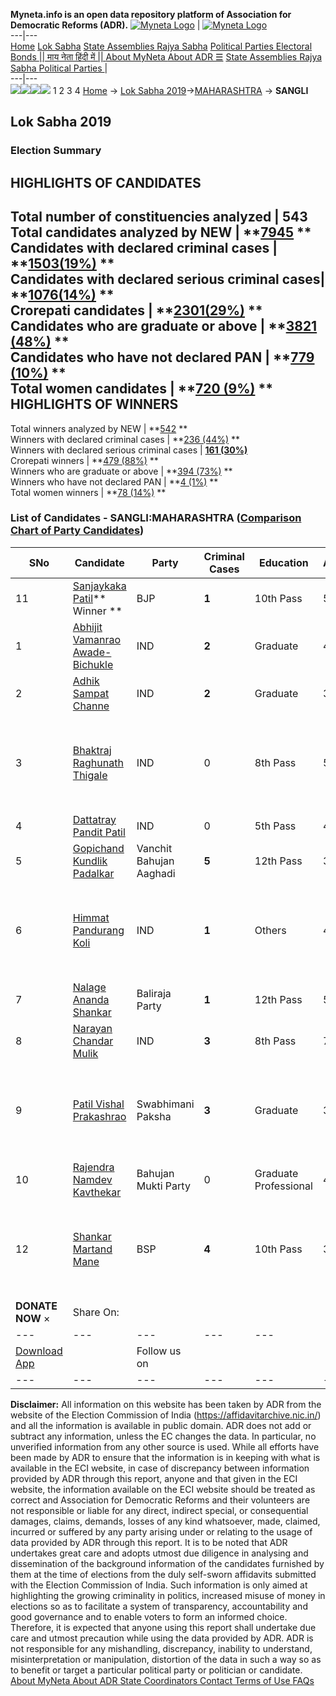 **Myneta.info is an open data repository platform of Association for Democratic Reforms (ADR).**
[![Myneta Logo](https://www.myneta.info/lib/img/myneta-logo.png)](https://www.myneta.info/) | [![Myneta Logo](https://www.myneta.info/lib/img/adr-logo.png)](https://adrindia.org)  
---|---  
[Home](https://www.myneta.info/) [Lok Sabha](https://www.myneta.info/#ls "Lok Sabha") [ State Assemblies ](https://www.myneta.info/#sa "State Assemblies") [Rajya Sabha](https://www.myneta.info/#rs "Rajya Sabha") [Political Parties ](https://www.myneta.info/party "Political Parties") [ Electoral Bonds ](https://www.myneta.info/electoral_bonds "Electoral Bonds") [ || माय नेता हिंदी में || ](https://translate.google.co.in/translate?prev=hp&hl=en&js=y&u=www.myneta.info&sl=en&tl=hi&history_state0=) [ About MyNeta ](https://adrindia.org/content/about-myneta) [ About ADR ](https://adrindia.org/about-adr/who-we-are) [☰](javascript:void\(0\))
[ State Assemblies ](https://www.myneta.info/#sa "State Assemblies") [ Rajya Sabha ](https://www.myneta.info/#rs "Rajya Sabha") [ Political Parties ](https://www.myneta.info/party "Political Parties")
|   
---|---  
![](https://www.myneta.info/lib/img/banner/banner-1.png)![](https://www.myneta.info/lib/img/banner/banner-2.png)![](https://www.myneta.info/lib/img/banner/banner-3.png)![](https://www.myneta.info/lib/img/banner/banner-4.png)
1  2  3  4 
[Home](https://www.myneta.info/) → [Lok Sabha 2019](https://www.myneta.info/LokSabha2019/)→[MAHARASHTRA](https://www.myneta.info/LokSabha2019/index.php?action=show_constituencies&state_id=46) → **SANGLI**
### 
## Lok Sabha 2019
###  Election Summary 
HIGHLIGHTS OF CANDIDATES  
---  
Total number of constituencies analyzed |  543   
Total candidates analyzed by NEW | **[7945](https://www.myneta.info/LokSabha2019/index.php?action=summary&subAction=candidates_analyzed&sort=candidate#summary) **  
Candidates with declared criminal cases | **[1503(19%)](https://www.myneta.info/LokSabha2019/index.php?action=summary&subAction=crime&sort=candidate#summary) **  
Candidates with declared serious criminal cases| **[1076(14%)](https://www.myneta.info/LokSabha2019/index.php?action=summary&subAction=serious_crime&sort=candidate#summary) **  
Crorepati candidates | **[2301(29%)](https://www.myneta.info/LokSabha2019/index.php?action=summary&subAction=crorepati&sort=candidate#summary) **  
Candidates who are graduate or above | **[3821 (48%)](https://www.myneta.info/LokSabha2019/index.php?action=summary&subAction=education&sort=candidate#summary) **  
Candidates who have not declared PAN | **[779 (10%)](https://www.myneta.info/LokSabha2019/index.php?action=summary&subAction=without_pan&sort=candidate#summary) **  
Total women candidates | **[720 (9%)](https://www.myneta.info/LokSabha2019/index.php?action=summary&subAction=women_candidate&sort=candidate#summary) **  
HIGHLIGHTS OF WINNERS  
---  
Total winners analyzed by NEW | **[542](https://www.myneta.info/LokSabha2019/index.php?action=summary&subAction=winner_analyzed&sort=candidate#summary) **  
Winners with declared criminal cases | **[236 (44%)](https://www.myneta.info/LokSabha2019/index.php?action=summary&subAction=winner_crime&sort=candidate#summary) **  
Winners with declared serious criminal cases | **[161 (30%)](https://www.myneta.info/LokSabha2019/index.php?action=summary&subAction=winner_serious_crime&sort=candidate#summary)**  
Crorepati winners | **[479 (88%)](https://www.myneta.info/LokSabha2019/index.php?action=summary&subAction=winner_crorepati&sort=candidate#summary) **  
Winners who are graduate or above | **[394 (73%)](https://www.myneta.info/LokSabha2019/index.php?action=summary&subAction=winner_education&sort=candidate#summary) **  
Winners who have not declared PAN | **[4 (1%)](https://www.myneta.info/LokSabha2019/index.php?action=summary&subAction=winner_without_pan&sort=candidate#summary) **  
Total women winners | **[78 (14%)](https://www.myneta.info/LokSabha2019/index.php?action=summary&subAction=winner_women&sort=candidate#summary) **  
### List of Candidates - SANGLI:MAHARASHTRA ([Comparison Chart of Party Candidates](https://www.myneta.info/LokSabha2019/comparisonchart.php?constituency_id=711))
SNo | Candidate| Party| Criminal Cases| Education| Age| Total Assets| Liabilities  
---|---|---|---|---|---|---|---  
11  | [Sanjaykaka Patil](https://www.myneta.info/LokSabha2019/candidate.php?candidate_id=7778)** Winner ** | BJP | **1** | 10th Pass| 54 | Rs 19,11,92,187 ~ 19 Crore+ | Rs 2,33,45,328 ~ 2 Crore+  
1  | [Abhijit Vamanrao Awade-Bichukle](https://www.myneta.info/LokSabha2019/candidate.php?candidate_id=10893) | IND | **2** | Graduate| 43 | Rs 4,41,102 ~ 4 Lacs+ | Rs 0 ~   
2  | [Adhik Sampat Channe](https://www.myneta.info/LokSabha2019/candidate.php?candidate_id=10894) | IND | **2** | Graduate| 39 | Rs 6,65,000 ~ 6 Lacs+ | Rs 0 ~   
3  | [Bhaktraj Raghunath Thigale](https://www.myneta.info/LokSabha2019/candidate.php?candidate_id=10897) | IND | 0 | 8th Pass| 54 | ![](https://myneta.info/image_v2.php?myneta_folder=LokSabha2019&candidate_id=10897&col=ta) | ![](https://myneta.info/image_v2.php?myneta_folder=LokSabha2019&candidate_id=10897&col=lia)  
4  | [Dattatray Pandit Patil](https://www.myneta.info/LokSabha2019/candidate.php?candidate_id=10895) | IND | 0 | 5th Pass| 47 | Rs 37,71,000 ~ 37 Lacs+ | Rs 10,000 ~ 10 Thou+  
5  | [Gopichand Kundlik Padalkar](https://www.myneta.info/LokSabha2019/candidate.php?candidate_id=8769) | Vanchit Bahujan Aaghadi | **5** | 12th Pass| 36 | Rs 1,03,72,000 ~ 1 Crore+ | Rs 42,000 ~ 42 Thou+  
6  | [Himmat Pandurang Koli](https://www.myneta.info/LokSabha2019/candidate.php?candidate_id=10898) | IND | **1** | Others| 47 | ![](https://myneta.info/image_v2.php?myneta_folder=LokSabha2019&candidate_id=10898&col=ta) | ![](https://myneta.info/image_v2.php?myneta_folder=LokSabha2019&candidate_id=10898&col=lia)  
7  | [Nalage Ananda Shankar](https://www.myneta.info/LokSabha2019/candidate.php?candidate_id=8770) | Baliraja Party | **1** | 12th Pass| 50 | Rs 1,26,260 ~ 1 Lacs+ | Rs 90,000 ~ 90 Thou+  
8  | [Narayan Chandar Mulik](https://www.myneta.info/LokSabha2019/candidate.php?candidate_id=10896) | IND | **3** | 8th Pass| 75 | Rs 70,68,279 ~ 70 Lacs+ | Rs 1,52,000 ~ 1 Lacs+  
9  | [Patil Vishal Prakashrao](https://www.myneta.info/LokSabha2019/candidate.php?candidate_id=8766) | Swabhimani Paksha | **3** | Graduate| 38 | ![](https://myneta.info/image_v2.php?myneta_folder=LokSabha2019&candidate_id=8766&col=ta) | ![](https://myneta.info/image_v2.php?myneta_folder=LokSabha2019&candidate_id=8766&col=lia)  
10  | [Rajendra Namdev Kavthekar](https://www.myneta.info/LokSabha2019/candidate.php?candidate_id=8768) | Bahujan Mukti Party | 0 | Graduate Professional| 43 | Rs 1,49,00,000 ~ 1 Crore+ | Rs 49,00,000 ~ 49 Lacs+  
12  | [Shankar Martand Mane](https://www.myneta.info/LokSabha2019/candidate.php?candidate_id=7997) | BSP | **4** | 10th Pass| 31 | ![](https://myneta.info/image_v2.php?myneta_folder=LokSabha2019&candidate_id=7997&col=ta) | ![](https://myneta.info/image_v2.php?myneta_folder=LokSabha2019&candidate_id=7997&col=lia)  
|  **DONATE NOW** × |  Share On:  | [](https://api.whatsapp.com/send?text=https%3A%2F%2Fmyneta.info%2Fpunjab2022%2Findex.php%3Faction%3Dshow_constituencies%26state_id%3D19) | [](https://www.facebook.com/sharer/sharer.php?u=https%3A%2F%2Fmyneta.info%2Fpunjab2022%2Findex.php%3Faction%3Dshow_constituencies%26state_id%3D19) | [](https://twitter.com/share?url=https%3A%2F%2Fmyneta.info%2Fpunjab2022%2Findex.php%3Faction%3Dshow_constituencies%26state_id%3D19)  
---|---|---|---|---  
| [ Download App ](https://play.google.com/store/apps/details?id=com.webrosoft.myneta1&pcampaignid=pcampaignidMKT-Other-global-all-co-prtnr-py-PartBadge-Mar2515-1) | [](https://play.google.com/store/apps/details?id=com.webrosoft.myneta1&pcampaignid=pcampaignidMKT-Other-global-all-co-prtnr-py-PartBadge-Mar2515-1) |  Follow us on  | [](https://www.facebook.com/adrindia.org/) | [](https://twitter.com/adrspeaks) | [](https://groups.google.com/g/national-election-watch?hl=en&pli=1) | [](https://www.instagram.com/adrspeaks/) | [](https://www.youtube.com/user/adrspeaks) | [](https://sharechat.com/profile/adrspeaks)  
---|---|---|---|---|---|---|---|---  
**Disclaimer:** All information on this website has been taken by ADR from the website of the Election Commission of India (https://affidavitarchive.nic.in/) and all the information is available in public domain. ADR does not add or subtract any information, unless the EC changes the data. In particular, no unverified information from any other source is used. While all efforts have been made by ADR to ensure that the information is in keeping with what is available in the ECI website, in case of discrepancy between information provided by ADR through this report, anyone and that given in the ECI website, the information available on the ECI website should be treated as correct and Association for Democratic Reforms and their volunteers are not responsible or liable for any direct, indirect special, or consequential damages, claims, demands, losses of any kind whatsoever, made, claimed, incurred or suffered by any party arising under or relating to the usage of data provided by ADR through this report. It is to be noted that ADR undertakes great care and adopts utmost due diligence in analysing and dissemination of the background information of the candidates furnished by them at the time of elections from the duly self-sworn affidavits submitted with the Election Commission of India. Such information is only aimed at highlighting the growing criminality in politics, increased misuse of money in elections so as to facilitate a system of transparency, accountability and good governance and to enable voters to form an informed choice. Therefore, it is expected that anyone using this report shall undertake due care and utmost precaution while using the data provided by ADR. ADR is not responsible for any mishandling, discrepancy, inability to understand, misinterpretation or manipulation, distortion of the data in such a way so as to benefit or target a particular political party or politician or candidate. 
[ About MyNeta ](https://adrindia.org/content/about-myneta) [ About ADR ](https://adrindia.org/about-adr/who-we-are) [ State Coordinators ](https://adrindia.org/about-adr/state-coordinators) [ Contact ](https://adrindia.org/contact-us) [ Terms of Use ](https://adrindia.org/content/adr-terms-use) [ FAQs ](https://adrindia.org/content/faqs)
